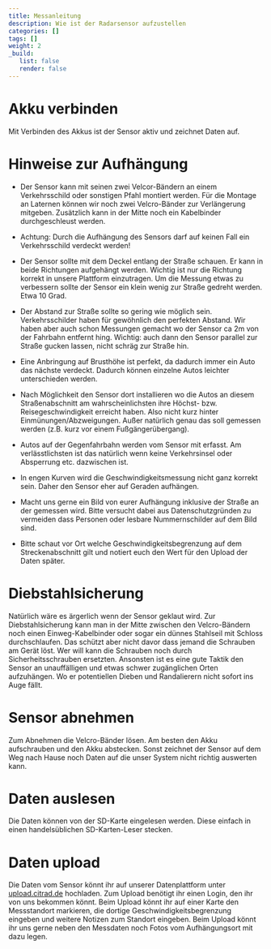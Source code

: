 ```yaml
---
title: Messanleitung
description: Wie ist der Radarsensor aufzustellen
categories: []
tags: []
weight: 2
_build: 
   list: false
   render: false
---
```


# Akku verbinden

Mit Verbinden des Akkus ist der Sensor aktiv und zeichnet Daten auf. 

# Hinweise zur Aufhängung

- Der Sensor kann mit seinen zwei Velcor-Bändern an einem Verkehrsschild oder sonstigen Pfahl montiert werden. Für die Montage an Laternen können wir noch zwei Velcro-Bänder zur Verlängerung mitgeben. Zusätzlich kann in der Mitte noch ein Kabelbinder durchgeschleust werden.

- Achtung: Durch die Aufhängung des Sensors darf auf keinen Fall ein Verkehrsschild verdeckt werden!

- Der Sensor sollte mit dem Deckel entlang der Straße schauen. Er kann in beide Richtungen aufgehängt werden. Wichtig ist nur die Richtung korrekt in unsere Plattform einzutragen. Um die Messung etwas zu verbessern sollte der Sensor ein klein wenig zur Straße gedreht werden. Etwa 10 Grad.

- Der Abstand zur Straße sollte so gering wie möglich sein. Verkehrsschilder haben für gewöhnlich den perfekten Abstand. Wir haben aber auch schon Messungen gemacht wo der Sensor ca 2m von der Fahrbahn entfernt hing. Wichtig: auch dann den Sensor parallel zur Straße gucken lassen, nicht schräg zur Straße hin.

- Eine Anbringung auf Brusthöhe ist perfekt, da dadurch immer ein Auto das nächste verdeckt. Dadurch können einzelne Autos leichter unterschieden werden.

- Nach Möglichkeit den Sensor dort installieren wo die Autos an diesem Straßenabschnitt am wahrscheinlichsten ihre Höchst- bzw. Reisegeschwindigkeit erreicht haben. Also nicht kurz hinter Einmünungen/Abzweigungen. Außer natürlich genau das soll gemessen werden (z.B. kurz vor einem Fußgängerübergang).

- Autos auf der Gegenfahrbahn werden vom Sensor mit erfasst. Am verlässtlichsten ist das natürlich wenn keine Verkehrsinsel oder Absperrung etc. dazwischen ist.

- In engen Kurven wird die Geschwindigkeitsmessung nicht ganz korrekt sein. Daher den Sensor eher auf Geraden aufhängen.

- Macht uns gerne ein Bild von eurer Aufhängung inklusive der Straße an der gemessen wird. Bitte versucht dabei aus Datenschutzgründen zu vermeiden dass Personen oder lesbare Nummernschilder auf dem Bild sind.

- Bitte schaut vor Ort welche Geschwindigkeitsbegrenzung auf dem Streckenabschnitt gilt und notiert euch den Wert für den Upload der Daten später.

# Diebstahlsicherung

Natürlich wäre es ärgerlich wenn der Sensor geklaut wird. Zur Diebstahlsicherung kann man in der Mitte zwischen den Velcro-Bändern noch einen Einweg-Kabelbinder oder sogar ein dünnes Stahlseil mit Schloss durchschlaufen. Das schützt aber nicht davor dass jemand die Schrauben am Gerät löst. Wer will kann die Schrauben noch durch Sicherheitsschrauben ersetzten. Ansonsten ist es eine gute Taktik den Sensor an unauffälligen und etwas schwer zugänglichen Orten aufzuhängen. Wo er potentiellen Dieben und Randalierern nicht sofort ins Auge fällt.



# Sensor abnehmen

Zum Abnehmen die Velcro-Bänder lösen. Am besten den Akku aufschrauben und den Akku abstecken. Sonst zeichnet der Sensor auf dem Weg nach Hause noch Daten auf die unser System nicht richtig auswerten kann.

# Daten auslesen

Die Daten können von der SD-Karte eingelesen werden. Diese einfach in einen handelsüblichen SD-Karten-Leser stecken.

# Daten upload

Die Daten vom Sensor könnt ihr auf unserer Datenplattform unter [upload.citrad.de](https://upload.citrad.de) hochladen. Zum Upload benötigt ihr einen Login, den ihr von uns bekommen könnt. Beim Upload könnt ihr auf einer Karte den Messstandort markieren, die dortige Geschwindigkeitsbegrenzung eingeben und weitere Notizen zum Standort eingeben. Beim Upload könnt ihr uns gerne neben den Messdaten noch Fotos vom Aufhängungsort mit dazu legen.